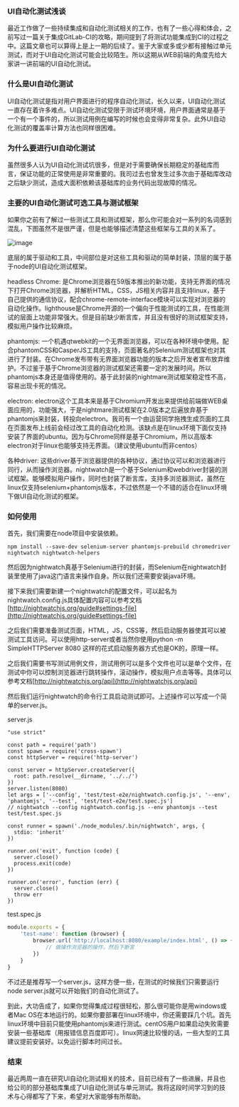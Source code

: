 ### UI自动化测试浅谈

最近工作做了一些持续集成和自动化测试相关的工作，也有了一些心得和体会，之前写过一篇关于集成GitLab-CI的攻略，期间提到了将测试功能集成到CI的过程之中。这篇文章也可以算得上是上一期的后续了。鉴于大家或多或少都有接触过单元测试，而对于UI自动化测试可能会比较陌生。所以这期从WEB前端的角度先给大家讲一讲前端的UI自动化测试。

### 什么是UI自动化测试

UI自动化测试是指对用户界面进行的程序自动化测试，长久以来，UI自动化测试一直存在着许多难点。UI自动化测试受限于测试环境环境，用户界面通常是基于一个有一个事件的，所以测试用例在编写的时候也会变得非常复杂。此外UI自动化测试的覆盖率计算方法也同样很困难。

### 为什么要进行UI自动化测试

虽然很多人认为UI自动化测试坑很多，但是对于需要确保长期稳定的基础库而言，保证功能的正常使用是非常重要的。我司过去也曾发生过多次由于基础库改动之后缺少测试，造成大面积依赖该基础库的业务代码出现故障的情况。

### 主要的UI自动化测试可选工具与测试框架

如果你之前有了解过一些测试工具和测试框架，那么你可能会对一系列的名词感到混乱，下图虽然不是很严谨，但是也能够描述清楚这些框架与工具的关系了。

![image](http://h0.hucdn.com/open/201726/969ce176fa73f0b0_1678x808.png)

底层的属于驱动和工具，中间部位是对这些工具和驱动的简单封装，顶层的属于基于node的UI自动化测试框架。

headless Chrome:
是Chrome浏览器在59版本推出的新功能，支持无界面的情况下打开Chrome浏览器，并解析HTML，CSS，JS相关内容并且支持linux，基于自己提供的通信协议，配合chrome-remote-interface模块可以实现对浏览器的自动化操作。lighthouse是Chrome开源的一个偏向于性能测试的工具，在性能测试的层面上功能非常强大。但是目前缺少断言库，并且没有很好的测试框架支持，模拟用户操作比较麻烦。

phantomjs:
一个机遇qtwebkit的一个无界面浏览器，可以在各种环境中使用。配合phantomCSS和CasperJS工具的支持，页面著名的Selenium测试框架也对其进行了封装。在Chrome发布带有无界面浏览器功能的版本之后开发者宣布放弃维护。不过鉴于基于Chrome浏览器的测试框架还需要一定的发展时间。所以phantomjs本身还是值得使用的。基于此封装的nightmare测试框架稳定性不高，容易出现卡死的情况。

electron:
electron这个工具本来是基于Chromium开发出来提供给前端做WEB桌面应用的，功能强大，于是nightmare测试框架在2.0版本之后遍放弃基于phantomjs来封装，转投向electron。我司有一个由运营同学拖拽生成页面的工具在页面发布上线前会经过改工具的自动化检测。该缺点是在linux环境下面仅支持安装了界面的ubuntu。因为与Chrome同样是基于Chromium，所以高版本electron对于linux也能够支持无界面。（建议使用ubuntu而非centos）

各种driver:
这些driver基于浏览器提供的各种协议，通过协议可以和浏览器进行同行，从而操作浏览器。nightwatch是一个基于Selenium和webdriver封装的测试框架。能够模拟用户操作，同时也封装了断言库，支持多浏览器测试，虽然在linux仅支持selenium+phantomjs版本，不过依然是一个不错的适合在linux环境下做UI自动化测试的框架。

### 如何使用

首先，我们需要在node项目中安装依赖。

```
npm install --save-dev selenium-server phantomjs-prebuild chromedriver nightwatch nightwatch-helpers
```

然后因为nightwatch真基于Selenium进行的封装，而Selenium在nightwatch封装里使用了java这门语言来操作自身。所以我们还需要安装java环境。

接下来我们需要新建一个nightwatch的配置文件，可以起名为nightwatch.config.js具体配置内容可以参考文档[http://nightwatchjs.org/guide#settings-file](http://nightwatchjs.org/guide#settings-file)

之后我们需要准备测试页面，HTML，JS，CSS等，然后启动服务器使其可以被测试工具访问。可以使用http-server或者当然你使用python -m SimpleHTTPServer 8080 这样的花式启动服务器方式也是OK的，原理一样。

之后我们需要书写测试用例文件，测试用例可以是多个文件也可以是单个文件，在测试中你可以控制浏览器进行跳转操作，滚动操作，模拟用户点击等等。具体可以参考文档[http://nightwatchjs.org/api](http://nightwatchjs.org/api)

然后我们运行nightwatch的命令行工具启动测试即可。上述操作可以写成一个简单的server.js。

server.js
```
"use strict"

const path = require('path')
const spawn = require('cross-spawn')
const httpServer = require('http-server')

const server = httpServer.createServer({
  root: path.resolve(__dirname, '../../')
})
server.listen(8080)
let args = ['--config', 'test/test-e2e/nightwatch.config.js', '--env', 'phantomjs', '--test', 'test/test-e2e/test.spec.js']
// nightwatch --config nightwatch.config.js --env phantomjs --test test/test.spec.js

const runner = spawn('./node_modules/.bin/nightwatch', args, {
  stdio: 'inherit'
})

runner.on('exit', function (code) {
  server.close()
  process.exit(code)
})

runner.on('error', function (err) {
  server.close()
  throw err
})
```

test.spec.js
```js
module.exports = {
	'test-name': function (browser) {
		browser.url('http://localhost:8080/example/index.html', () => {
			// 做操作浏览器的操作，然后下断言
		})
	}
}
```


不过还是推荐写一个server.js，这样方便一些，在测试的时候我们只需要运行node server.js就可以开始我们的自动化测试了。

到此，大功告成了，如果你觉得集成过程很轻松，那么很可能你是用windows或者Mac OS在本地运行的。如果你要部署在linux环境中，你还需要踩几个坑。首先linux环境中目前只能使用phantomjs来进行测试。centOS用户如果启动失败需要安装一些基础库（用报错信息百度即可）。linux网速比较慢的话，一些大型的工具建议提前安装好。以免运行脚本时间过长。

### 结束

最近两周一直在研究UI自动化测试相关的技术，目前已经有了一些进展，并且也给公司的部分基础库集成了UI自动化测试与单元测试。我将这段时间学习到的技术与心得都写了下来，希望对大家能够有所帮助。